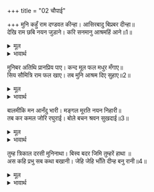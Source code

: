 +++
title = "02 चौपाई"

+++
मुनि कहुँ राम दण्डवत कीन्हा। आसिरबादु बिप्रबर दीन्हा॥  
देखि राम छबि नयन जुडाने। करि सनमानु आश्रमहिं आने॥1॥  

<details><summary>मूल</summary>

मुनि कहुँ राम दण्डवत कीन्हा। आसिरबादु बिप्रबर दीन्हा॥  
देखि राम छबि नयन जुडाने। करि सनमानु आश्रमहिं आने॥1॥  
</details>

<details><summary>भावार्थ</summary>

श्री रामचन्द्रजी ने मुनि को दण्डवत किया। विप्र श्रेष्ठ मुनि ने उन्हें आशीर्वाद दिया। श्री रामचन्द्रजी की छबि देखकर मुनि के नेत्र शीतल हो गए। सम्मानपूर्वक मुनि उन्हें आश्रम में ले आए॥1॥  
</details>

मुनिबर अतिथि प्रानप्रिय पाए। कन्द मूल फल मधुर मँगाए॥  
सिय सौमित्रि राम फल खाए। तब मुनि आश्रम दिए सुहाए॥2॥  

<details><summary>मूल</summary>

मुनिबर अतिथि प्रानप्रिय पाए। कन्द मूल फल मधुर मँगाए॥  
सिय सौमित्रि राम फल खाए। तब मुनि आश्रम दिए सुहाए॥2॥  
</details>

<details><summary>भावार्थ</summary>

श्रेष्ठ मुनि वाल्मीकिजी ने प्राणप्रिय अतिथियों को पाकर उनके लिए मधुर कन्द, मूल और फल मँगवाए। श्री सीताजी, लक्ष्मणजी और रामचन्द्रजी ने फलों को खाया। तब मुनि ने उनको (विश्राम करने के लिए) सुन्दर स्थान बतला दिए॥2॥  
</details>

बालमीकि मन आनँदु भारी। मङ्गल मूरति नयन निहारी॥  
तब कर कमल जोरि रघुराई। बोले बचन श्रवन सुखदाई॥3॥  

<details><summary>मूल</summary>

बालमीकि मन आनँदु भारी। मङ्गल मूरति नयन निहारी॥  
तब कर कमल जोरि रघुराई। बोले बचन श्रवन सुखदाई॥3॥  
</details>

<details><summary>भावार्थ</summary>

(मुनि श्री रामजी के पास बैठे हैं और उनकी) मङ्गल मूर्ति को नेत्रों से देखकर वाल्मीकिजी के मन में बडा भारी आनन्द हो रहा है। तब श्री रघुनाथजी कमलसदृश हाथों को जोडकर, कानों को सुख देने वाले मधुर वचन बोले-॥3॥  
</details>

तुम्ह त्रिकाल दरसी मुनिनाथा। बिस्व बदर जिमि तुम्हरें हाथा ॥  
अस कहि प्रभु सब कथा बखानी। जेहि जेहि भाँति दीन्ह बनु रानी॥4॥  

<details><summary>मूल</summary>

तुम्ह त्रिकाल दरसी मुनिनाथा। बिस्व बदर जिमि तुम्हरें हाथा ॥  
अस कहि प्रभु सब कथा बखानी। जेहि जेहि भाँति दीन्ह बनु रानी॥4॥  
</details>

<details><summary>भावार्थ</summary>

हे मुनिनाथ! आप त्रिकालदर्शी हैं। सम्पूर्ण विश्व आपके लिए हथेली पर रखे हुए बेर के समान है। प्रभु श्री रामचन्द्रजी ने ऐसा कहकर फिर जिस-जिस प्रकार से रानी कैकेयी ने वनवास दिया, वह सब कथा विस्तार से सुनाई॥4॥  
</details>

